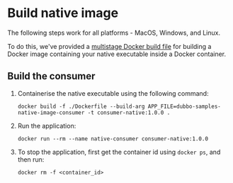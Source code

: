 # Build native image
The following steps work for all platforms - MacOS, Windows, and Linux.

To do this, we've provided a [multistage Docker build file](./Dockerfile) for building a Docker image containing your native executable inside a Docker container.

## Build the consumer

1. Containerise the native executable using the following command:

    ```shell
    docker build -f ./Dockerfile --build-arg APP_FILE=dubbo-samples-native-image-consumer -t consumer-native:1.0.0 .
    ```

2. Run the application:

    ```shell
    docker run --rm --name native-consumer consumer-native:1.0.0
    ```

3. To stop the application, first get the container id using `docker ps`, and then run:

    ```shell
    docker rm -f <container_id>
    ```
